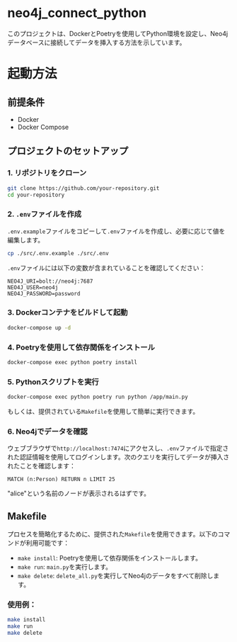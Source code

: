# neo4j_connect_python
このプロジェクトは、DockerとPoetryを使用してPython環境を設定し、Neo4jデータベースに接続してデータを挿入する方法を示しています。


# 起動方法
## 前提条件
- Docker
- Docker Compose

## プロジェクトのセットアップ
### 1. リポジトリをクローン

```bash
git clone https://github.com/your-repository.git
cd your-repository
```

### 2. `.env`ファイルを作成

`.env.example`ファイルをコピーして`.env`ファイルを作成し、必要に応じて値を編集します。

```bash
cp ./src/.env.example ./src/.env
```

`.env`ファイルには以下の変数が含まれていることを確認してください：

```env
NEO4J_URI=bolt://neo4j:7687
NEO4J_USER=neo4j
NEO4J_PASSWORD=password
```

### 3. Dockerコンテナをビルドして起動

```bash
docker-compose up -d
```

### 4. Poetryを使用して依存関係をインストール

```bash
docker-compose exec python poetry install
```

### 5. Pythonスクリプトを実行

```bash
docker-compose exec python poetry run python /app/main.py
```

もしくは、提供されている`Makefile`を使用して簡単に実行できます。

### 6. Neo4jでデータを確認

ウェブブラウザで`http://localhost:7474`にアクセスし、`.env`ファイルで指定された認証情報を使用してログインします。次のクエリを実行してデータが挿入されたことを確認します：

```cypher
MATCH (n:Person) RETURN n LIMIT 25
```

"alice"という名前のノードが表示されるはずです。

## Makefile

プロセスを簡略化するために、提供された`Makefile`を使用できます。以下のコマンドが利用可能です：

- `make install`: Poetryを使用して依存関係をインストールします。
- `make run`: `main.py`を実行します。
- `make delete`: `delete_all.py`を実行してNeo4jのデータをすべて削除します。

### 使用例：

```bash
make install
make run
make delete
```